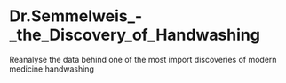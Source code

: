 # Dr.Semmelweis_-_the_Discovery_of_Handwashing
Reanalyse the data behind one of the most import discoveries of modern medicine:handwashing
